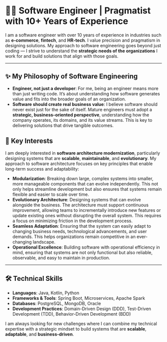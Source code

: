 # 👨‍💻 Software Engineer | Pragmatist with 10+ Years of Experience

I am a software engineer with over 10 years of experience in industries such as **e-commerce**, **fintech**, and **HR-tech**. I value precision and pragmatism in designing solutions. My approach to software engineering goes beyond just coding — I strive to understand the **strategic needs of the organizations** I work for and build solutions that align with those goals.

---

## ✨ My Philosophy of Software Engineering  
- **Engineer, not just a developer**: For me, being an engineer means more than just writing code. It’s about understanding how software generates value and fits into the broader goals of an organization.  
- **Software should create real business value**: I believe software should never exist just for the sake of itself. Mature engineers must adopt a **strategic, business-oriented perspective**, understanding how the company operates, its domains, and its value streams. This is key to delivering solutions that drive tangible outcomes.

## 🚀 Key Interests  
I am deeply interested in **software architecture modernization**, particularly designing systems that are **scalable**, **maintainable**, and **evolutionary**. My approach to software architecture focuses on key principles that enable long-term success and adaptability:

- **Modularization**: Breaking down large, complex systems into smaller, more manageable components that can evolve independently. This not only helps streamline development but also ensures that systems remain flexible and easier to scale over time.  
- **Evolutionary Architecture**: Designing systems that can evolve alongside the business. The architecture must support continuous improvement, allowing teams to incrementally introduce new features or update existing ones without disrupting the overall system. This requires a focus on minimizing friction in the development process.  
- **Seamless Adaptation**: Ensuring that the system can easily adapt to changing business needs, technological advancements, and user demands. This helps organizations remain competitive in an ever-changing landscape.  
- **Operational Excellence**: Building software with operational efficiency in mind, ensuring that systems are not only functional but also reliable, observable, and easy to maintain in production.

---

## 🛠️ Technical Skills  
- **Languages**: Java, Kotlin, Python  
- **Frameworks & Tools**: Spring Boot, Microservices, Apache Spark  
- **Databases**: PostgreSQL, MongoDB, Oracle  
- **Development Practices**: Domain-Driven Design (DDD), Test-Driven Development (TDD), Behavior-Driven Development (BDD)

I am always looking for new challenges where I can combine my technical expertise with a strategic mindset to build systems that are **scalable**, **adaptable**, and **business-driven**.
